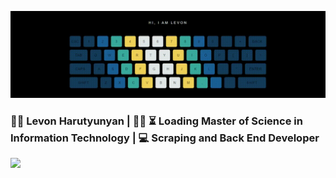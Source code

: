 <p align="center">
  <img src="readme_media/github.gif" alt="Hi, I am Levon" />
</p>


<h3>
👨‍💻 Levon Harutyunyan | 👨‍🎓 ⏳ Loading Master of Science in Information Technology | 💻 Scraping and Back End Developer 
</h3>
<img src=”https://media.giphy.com/media/2KAGlmkPywhZS/giphy.gif?cid=ecf05e47yqrdpoj50mhq45n2xdkm0bf97koxe8d4xygioege&rid=giphy.gif&ct=g” />


<!--
**Levon-98/Levon-98** is a ✨ _special_ ✨ repository because its `README.md` (this file) appears on your GitHub profile.

Here are some ideas to get you started:

- 🔭 I’m currently working on ...
- 🌱 I’m currently learning ...
- 👯 I’m looking to collaborate on ...
- 🤔 I’m looking for help with ...
- 💬 Ask me about ...
- 📫 How to reach me: ...
- 😄 Pronouns: ...
- ⚡ Fun fact: ...
-->
